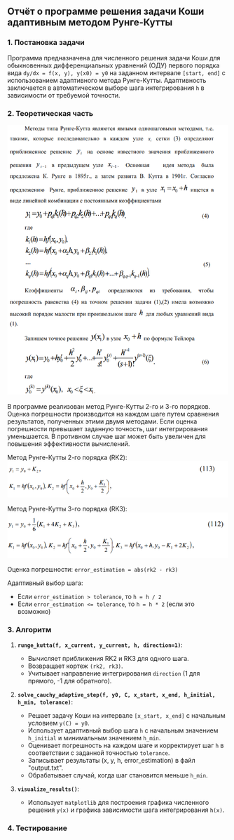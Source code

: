 ## Отчёт о программе решения задачи Коши адаптивным методом Рунге-Кутты

### 1. Постановка задачи

Программа предназначена для численного решения задачи Коши для обыкновенных дифференциальных уравнений (ОДУ) первого порядка вида `dy/dx = f(x, y), y(x0) = y0` на заданном интервале `[start, end]` с использованием адаптивного метода Рунге-Кутты. Адаптивность заключается в автоматическом выборе шага интегрирования `h` в зависимости от требуемой точности.

### 2. Теоретическая часть

![rk2](img/runge.png "")

В программе реализован метод Рунге-Кутты 2-го и 3-го порядков. Оценка погрешности производится на каждом шаге путем сравнения результатов, полученных этими двумя методами. Если оценка погрешности превышает заданную точность, шаг интегрирования уменьшается. В противном случае шаг может быть увеличен для повышения эффективности вычислений.

Метод Рунге-Кутты 2-го порядка (RK2):
![rk2](img/runge-rk2.png "")

Метод Рунге-Кутты 3-го порядка (RK3):
![rk3](img/runge-rk3.png "")

Оценка погрешности: `error_estimation = abs(rk2 - rk3)`

Адаптивный выбор шага:
- Если `error_estimation > tolerance`, то `h = h / 2`
- Если `error_estimation <= tolerance`, то `h = h * 2` (если это возможно)

### 3. Алгоритм

1.  **`runge_kutta(f, x_current, y_current, h, direction=1)`**:
    *   Вычисляет приближения RK2 и RK3 для одного шага.
    *   Возвращает кортеж `(rk2, rk3)`.
    *   Учитывает направление интегрирования `direction` (1 для прямого, -1 для обратного).

2.  **`solve_cauchy_adaptive_step(f, y0, C, x_start, x_end, h_initial, h_min, tolerance)`**:
    *   Решает задачу Коши на интервале `[x_start, x_end]` с начальным условием `y(C) = y0`.
    *   Использует адаптивный выбор шага `h` с начальным значением `h_initial` и минимальным значением `h_min`.
    *   Оценивает погрешность на каждом шаге и корректирует шаг `h` в соответствии с заданной точностью `tolerance`.
    *   Записывает результаты (x, y, h, error_estimation) в файл "output.txt".
    *   Обрабатывает случай, когда шаг становится меньше `h_min`.

3.  **`visualize_results()`**:
    *   Использует `matplotlib` для построения графика численного решения `y(x)` и графика зависимости шага интегрирования `h(x)`.

### 4. Тестирование